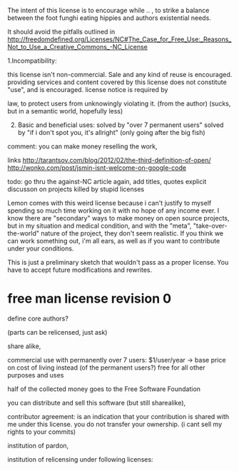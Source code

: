 

The intent of this license is to encourage <work on this> while ..
, to strike a balance between the foot funghi eating hippies and authors existential needs.




It should avoid the pitfalls outlined in
http://freedomdefined.org/Licenses/NC#The_Case_for_Free_Use:_Reasons_Not_to_Use_a_Creative_Commons_-NC_License

1.Incompatibility:

this license isn't non-commercial. Sale and any kind of reuse is
encouraged. providing services and content covered by this license does
not constitute "use", and is encouraged. license notice is required by

law, to protect users from unknowingly violating it. (from the author)
(sucks, but in a semantic world, hopefully less)

2. Basic and beneficial uses:
solved by "over 7 permanent users"
solved by "if i don't spot you, it's allright" (only going after the big fish)


comment: you can make money reselling the work, 


links
 http://tarantsov.com/blog/2012/02/the-third-definition-of-open/
 http://wonko.com/post/jsmin-isnt-welcome-on-google-code

todo:
 go thru the against-NC article again, add titles, quotes
 explicit discusson on projects killed by stupid licenses

Lemon comes with this weird license because i can't justify to myself
spending so much time working on it with no hope of any income ever.
I know there are "secondary" ways to make money on open source projects,
but in my situation and medical condition, and with the "meta", "take-over-
the-world" nature of the project, they don't seem realistic.
If you think we can work something out, i'm all ears, as well as if you
want to contribute under your conditions.

This is just a preliminary sketch that wouldn't pass as a proper license.
You have to accept future modifications and rewrites.


free man license revision 0
===
define core authors?

(parts can be relicensed, just ask)

share alike,

commercial use with permanently over 7 users: 
$1/user/year
-> base price on cost of living instead (of the permanent users?)
free for all other purposes and uses

half of the collected money goes to the Free Software Foundation

you can distribute and sell this software (but still sharealike), 

contributor agreement:
is an indication that your contribution is shared with me under this license.
you do not transfer your ownership. (i cant sell my rights to your commits)

institution of pardon, 

institution of relicensing
under following licenses:

